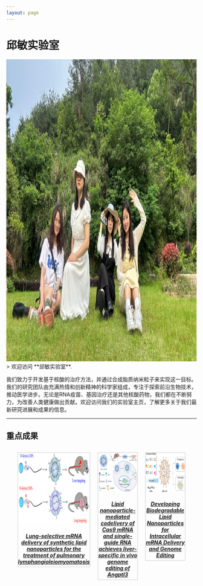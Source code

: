 ```yaml
---
layout: page
---
```


# 邱敏实验室 
<div>
<img src="/images/teams/group1.jpg" class="floatpic" width="1500" height="800">
</div>>
欢迎访问 **邱敏实验室**.

我们致力于开发基于核酸的治疗方法，并通过合成脂质纳米粒子来实现这一目标。我们的研究团队由充满热情和创新精神的科学家组成，专注于探索前沿生物技术，推动医学进步。无论是RNA疫苗、基因治疗还是其他核酸药物，我们都在不断努力，为改善人类健康做出贡献。欢迎访问我们的实验室主页，了解更多关于我们最新研究进展和成果的信息。

---

## 重点成果
<head>
    <meta charset="UTF-8">
    <meta name="viewport" content="width=device-width, initial-scale=1.0">
    <title>Image Gallery with Titles and Descriptions</title>
    <style>
        .image-container {
            display: flex;
            flex-direction: row;
            justify-content: center;
            align-items: flex-start;
            margin: 20px;
        }
        .image {
            width: 200px; /* Adjust image width as needed */
            height: auto;
            margin: 10px;
            border: 1px solid #ccc;
        }
        .image-info {
            text-align: center;
        }
        .image-title {
            font-weight: bold;
            margin-bottom: 5px;
        }
        .image-description {
            font-size: 0.9em;
        }
    </style>
</head>
<body>
    <div class="image-container">
        <div class="image">
            <img src="images/article/article1.jpg" alt="article1">
            <div class="image-info">
                <h5 class="image-title"><a href="https://www.pnas.org/doi/10.1073/pnas.2116271119">Lung-selective mRNA delivery of synthetic lipid nanoparticles for the treatment of pulmonary lymphangioleiomyomatosis</a> </h5>
            </div>
        </div>
        <div class="image">
            <img src="images/article/article2.jpg" alt="Image 2 Description">
            <div class="image-info">
                <h5 class="image-title"><a href="https://www.pnas.org/doi/full/10.1073/pnas.2020401118">Lipid nanoparticle-mediated codelivery of Cas9 mRNA and single-guide RNA achieves liver-specific in vivo genome editing of Angptl3</a> </h5>
            </div>
        </div>
        <div class="image">
            <img src="images/article/article3.jpg" alt="Image 3 Description">
            <div class="image-info">
                <h5 class="image-title"><a href="https://pubs.acs.org/doi/10.1021/acs.accounts.1c00500">Developing Biodegradable Lipid Nanoparticles for Intracellular mRNA Delivery and Genome Editing</a> </h5>
            </div>
        </div>
    </div>
</body>



[//]: # (- Qiu, M.#; Tang, Y.#,*, Chen, J. #; Muriph, R.; Ye, Z.; Huang, C.; Evans, J.; Henske, E.*; Xu, Q.*, Lung-selected mRNA delivery of synthetic lipid nanoparticles for the treatment of pulmonary lymphangioleiomyomatosis. Proc. Natl. Acad. Sci. U. S. A. 2022, 119, e2116271119. ESI Highly Cited Paper.)

[//]: # (- Qiu, M.#; Glass, Z.#; Chen, J.; Haas, M.; Jin, X.; Zhao, X.; Rui, X.; Ye, Z.; Li, Y.; Zhang, F; Xu, Q.*, Lipid nanoparticle-mediated codelivery of Cas9 mRNA and single guide RNA achieves liver-specific in vivo genome editing of Angptl3. Proc. Natl. Acad. Sci. U. S. A. 2021, 118, e2020401118. ESI Highly Cited Paper. )
[//]: # (## 最新动态)

[//]: # ()
[//]: # (- **05-2024：**xxx论文发表 🎉)

[//]: # ()

[//]: # (- **April 2024：**Our work *BLEGuard* has been accepted to [MobiSys 2024]&#40;https://www.sigmobile.org/mobisys/2024/&#41; as a poster paper. See you in Japan!)

[//]: # (- **March 2024：**Very excited to get a MPhil offer from Engineering department at Cambridge University!)

[//]: # (- **Dec 2023：**Very excited to be selected as [AAAI-24 UC Scholar]&#40;https://aaai.org/aaai-conference/undergraduate-consortium-program/&#41;. See you in Canada!)

[//]: # (- **Dec 2023：**Got a MSc offer from the physics department of Imperial College London.)

[//]: # (- **Aug 2023：**Happy to be awarded the FEPG Scholarship.)

[//]: # (- **May 2023：**Happy to be awarded the XiamenAir Scholarship.)

[//]: # (- **May 2023：**Collected the Finalist Award in MCM 2023 &#40;Top 1%&#41;.)

[//]: # (- **Jun 2022：**Started research programme at [Cambridge AI Group]&#40;https://www.cl.cam.ac.uk/research/ai/&#41;, advised by Prof. Pietro Liò.)

[//]: # (<blockquote class="twitter-tweet"><p lang="en" dir="ltr">Thrilled to be an AAAI-UC Scholar at <a href="https://twitter.com/hashtag/AAAI24?src=hash&amp;ref_src=twsrc%5Etfw">#AAAI24</a>, thanks to <a href="https://twitter.com/hashtag/AAAI?src=hash&amp;ref_src=twsrc%5Etfw">#AAAI</a> &amp; <a href="https://twitter.com/hashtag/GoogleExploreCSR?src=hash&amp;ref_src=twsrc%5Etfw">#GoogleExploreCSR</a> for the sponsorship. Grateful for the knowledge gained and new friendships formed.<br><br>Wonderful trip in Vancouver. Looking forward to staying connected with all.<a href="https://twitter.com/hashtag/AAAI24?src=hash&amp;ref_src=twsrc%5Etfw">#AAAI24</a> <a href="https://twitter.com/hashtag/Vancouver?src=hash&amp;ref_src=twsrc%5Etfw">#Vancouver</a> <a href="https://twitter.com/hashtag/GoogleExploreCSR?src=hash&amp;ref_src=twsrc%5Etfw">#GoogleExploreCSR</a> <a href="https://t.co/wUQUp8XlSM">pic.twitter.com/wUQUp8XlSM</a></p>&mdash; Hanlin CAI &#40;seeking a PhD position 2025&#41; &#40;@lancecai2002&#41; <a href="https://twitter.com/lancecai2002/status/1762210025173344260?ref_src=twsrc%5Etfw">February 26, 2024</a></blockquote> <script async src="https://platform.twitter.com/widgets.js" charset="utf-8"></script>)

